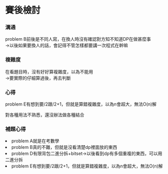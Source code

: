 # 賽後檢討

### 溝通
problem B前後是不同人寫，在換人時沒有確認對方知不知道DP在做甚麼事<br>
->以後如果要換人的話，會記得不管怎樣都要講一次程式在幹嘛

### 複雜度
在看題目時，沒有好好算複雜度，以為不能用<br>
->要實際的仔細算過後，再去判斷

### 心得
problem E有想到要/2跟/2+1，但就是算錯複雜度，以為n會超大，無法O(n)解

對各種用法不熟悉，還沒辦法做各種結合

### 補題心得
<li>problem A就是在考數學</li>
<li>problem B真的不難，但就是沒看清楚dp裡面放的東西</li>
<li>problem D有限背包二進分拆+bitset->以後看到dp有多個重複的東西，可以用二進分拆</li>
<li>problem E有想到要/2跟/2+1，但就是算錯複雜度，以為n會超大，無法O(n)解</li>
